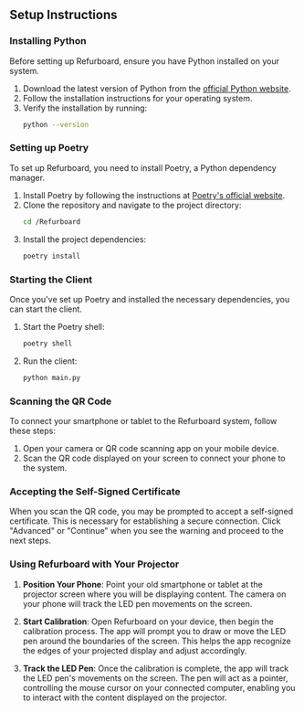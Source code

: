 
## Setup Instructions

### Installing Python
Before setting up Refurboard, ensure you have Python installed on your system.

1. Download the latest version of Python from the [official Python website](https://www.python.org/downloads/).
2. Follow the installation instructions for your operating system.
3. Verify the installation by running:
    ```sh
    python --version
    ```

### Setting up Poetry
To set up Refurboard, you need to install Poetry, a Python dependency manager.

1. Install Poetry by following the instructions at [Poetry's official website](https://python-poetry.org/docs/#installation).
2. Clone the repository and navigate to the project directory:
    ```sh
    cd /Refurboard
    ```
3. Install the project dependencies:
    ```sh
    poetry install
    ```

### Starting the Client
Once you've set up Poetry and installed the necessary dependencies, you can start the client.

1. Start the Poetry shell:
    ```sh
    poetry shell
    ```
2. Run the client:
    ```sh
    python main.py
    ```

### Scanning the QR Code
To connect your smartphone or tablet to the Refurboard system, follow these steps:

1. Open your camera or QR code scanning app on your mobile device.
2. Scan the QR code displayed on your screen to connect your phone to the system.

### Accepting the Self-Signed Certificate
When you scan the QR code, you may be prompted to accept a self-signed certificate. This is necessary for establishing a secure connection. Click "Advanced" or "Continue" when you see the warning and proceed to the next steps.

### Using Refurboard with Your Projector

1. **Position Your Phone**: Point your old smartphone or tablet at the projector screen where you will be displaying content. The camera on your phone will track the LED pen movements on the screen.
   
2. **Start Calibration**: Open Refurboard on your device, then begin the calibration process. The app will prompt you to draw or move the LED pen around the boundaries of the screen. This helps the app recognize the edges of your projected display and adjust accordingly.
   
3. **Track the LED Pen**: Once the calibration is complete, the app will track the LED pen's movements on the screen. The pen will act as a pointer, controlling the mouse cursor on your connected computer, enabling you to interact with the content displayed on the projector.